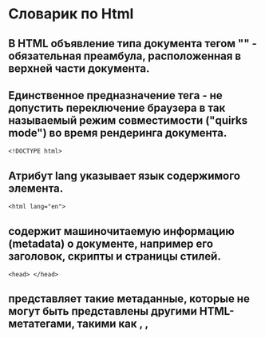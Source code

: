 # Словарик по Html
## В HTML объявление типа документа тегом "<!DOCTYPE html>" - обязательная преамбула, расположенная в верхней части документа.
## Единственное предназначение тега - не допустить переключение браузера в так называемый режим совместимости ("quirks mode") во время рендеринга документа.
```
<!DOCTYPE html>
```
## Атрибут lang указывает язык содержимого элемента.
```
<html lang="en">
```
## <head> содержит машиночитаемую информацию (metadata) о документе, например его заголовок, скрипты и страницы стилей.
```
<head> </head>
```
## <meta> представляет такие метаданные, которые не могут быть представлены другими HTML-метатегами, такими как <base>, <link>, <script>, <style> или <title>.
## Charset — мета тег кодировки, то есть способа отображения кода страницы на экране пользователя.
```
<meta charset="UTF=8">
<meta name="viewport" content="width=device-width, initial-scale=1.0">
<title>Document</title>
```
## <body> — это та часть, в которую помещается собственно содержимое HTML-документа.
```
<body></body>
```
##Тег <h1> обозначает самый важный заголовок (заголовок верхнего уровня), а тег <h6> обозначает подзаголовок самого нижнего уровня.
```
<h1></h1>
<h2></h2>
...
<h6></h6>
```
## <p> представляет собой абзац.
## <a> определяет гиперссылку для перехода на определённое место на странице или на другую страницу в Интернете.
## Атрибут target указывает место в которое должен быть загружен, указанный ресурс.
```
<p></p>
<a href="https://"
target="-blank"
</a>
```
## Тег <table> позволяет сделать таблицу в HTML, то есть представить данные в табличном виде, состоящем из строк и столбцов, а также ячеек, содержащих данные.
## Тег <tr> создаёт в таблице строку. Он содержит ячейки <td> или заголовки <th>. 
```
<table>
  <tr>
    <td></td>
  </tr>
</table>
```
## Элемент< img> представляет изображение и его резервный контент, который добавляется с помощью атрибута alt.
```
<img src="img/1.jpg" alt="your text"
```
## Тег <ol> используется для создания упорядоченного списка элементов, то есть списка, в котором каждый элемент нумеруется.
## Тег <ul> используется для неупорядоченного списка - в частности для маркированного списка.
## Тег <li> используется для создания элементов списка.
```
<ol> or <ul>
  <li></li>
  <li></li>
</ol> or </ul>
